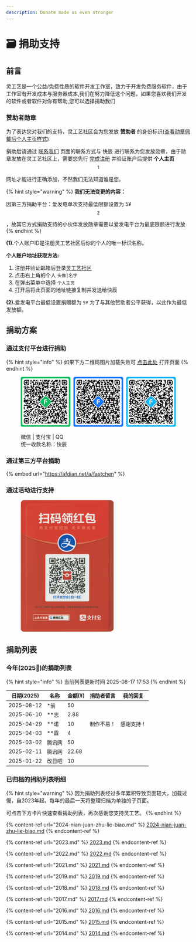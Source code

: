 ```yaml
---
description: Donate made us even stronger
---
```


# 🗃️ 捐助支持

## 前言

灵工艺是一个公益/免费性质的软件开发工作室，致力于开发免费服务软件，由于工作室有开发成本与服务器成本,我们在努力降低这个问题，如果您喜欢我们开发的软件或者软件对你有帮助,您可以选择捐助我们

### 赞助者勋章 <a href="#badge" id="badge"></a>

为了表达您对我们的支持，灵工艺社区会为您发放 **赞助者** 的身份标识([查看勋章佩戴后个人主页样式](https://nullcraft.org/u/NullCraft))

捐助后请通过 [联系我们](../contact.md) 页面的联系方式与 快辰 进行联系为您发放勋章，由于勋章发放在灵工艺社区上，需要您先行 [完成注册](https://nullcraft.org/) 并验证账户后提供 **个人主页**$$^1$$ 网址才能进行正确添加，不然我们无法知道谁是您。

{% hint style="warning" %}
**我们无法变更的内容：**

因第三方捐助平台：爱发电单次支持最低限额设置为 5¥$$^2$$，故其它方式捐助支持的小伙伴发放勋章需要以爱发电平台为最底限额进行发放
{% endhint %}

**(1).**&#x4E2A;人账户ID是注册灵工艺社区后你的个人的唯一标识名称。

**个人账户地址获取方法:**

1. 注册并验证邮箱后登录[灵工艺社区](https://nullcraft.org/)
2. 点击右上角的个人 `头像|名字`
3. 在弹出菜单中选择 `个人主页`
4. 打开后将此页面的地址链接复制并发送给快辰

**(2).**&#x7231;发电平台最低设置捐赠额为 `5¥` 为了与其他赞助者公平获得，以此作为最低发放额。

## 捐助方案 <a href="#plan" id="plan"></a>

### 通过支付平台进行捐助

{% hint style="info" %}
如果下方二维码图片加载失败可 [点击此处](https://pujipuji.com/) 打开页面
{% endhint %}

<figure><img src="../.gitbook/assets/AllPay.png" alt=""><figcaption><p>微信 | 支付宝 | QQ<br>统一收款名称：快辰</p></figcaption></figure>

### 通过第三方平台捐助

{% embed url="https://afdian.net/a/fastchen" %}

### 通过活动进行支持

<div align="left"><figure><img src="../.gitbook/assets/Free_HongBao_AliPay.png" alt="" width="254"><figcaption></figcaption></figure></div>

## 捐助列表 <a href="#list" id="list"></a>

### 今年(2025🐍)的捐助列表 <a href="#now" id="now"></a>

{% hint style="info" %}
当前列表更新时间 2025-08-17 17:53
{% endhint %}

| 日期(2025)   | 名称    | 金额(¥) | 捐助者留言 | 我的回复  |
| ---------- | ----- | ----- | ----- | ----- |
| 2025-08-12 | \*前   | 50    |       |       |
| 2025-06-10 | \*\*志 | 2.88  |       |       |
| 2025-04-29 | \*\*诺 | 10    | 制作不易！ | 感谢支持！ |
| 2025-04-03 | \*\*霖 | 4     |       |       |
| 2025-03-02 | 腾讯网   | 50    |       |       |
| 2025-02-11 | 腾讯网   | 22.68 |       |       |
| 2025-01-22 | 改日吧   | 10    |       |       |

### 已归档的捐助列表明细 <a href="#archive" id="archive"></a>

{% hint style="warning" %}
因为捐助列表经过多年累积导致页面较大，加载过慢，自2023年起，每年的最后一天将整理归档为单独的子页面。

可点击下方卡片快速查看捐助列表，再次感谢您支持灵工艺。
{% endhint %}

{% content-ref url="2024-nian-juan-zhu-lie-biao.md" %}
[2024-nian-juan-zhu-lie-biao.md](2024-nian-juan-zhu-lie-biao.md)
{% endcontent-ref %}

{% content-ref url="2023.md" %}
[2023.md](2023.md)
{% endcontent-ref %}

{% content-ref url="2022.md" %}
[2022.md](2022.md)
{% endcontent-ref %}

{% content-ref url="2021.md" %}
[2021.md](2021.md)
{% endcontent-ref %}

{% content-ref url="2019.md" %}
[2019.md](2019.md)
{% endcontent-ref %}

{% content-ref url="2018.md" %}
[2018.md](2018.md)
{% endcontent-ref %}

{% content-ref url="2017.md" %}
[2017.md](2017.md)
{% endcontent-ref %}

{% content-ref url="2016.md" %}
[2016.md](2016.md)
{% endcontent-ref %}

{% content-ref url="2015.md" %}
[2015.md](2015.md)
{% endcontent-ref %}

{% content-ref url="2014.md" %}
[2014.md](2014.md)
{% endcontent-ref %}
